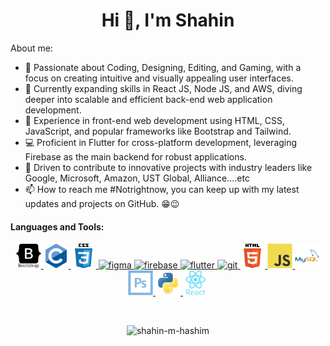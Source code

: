 <h1 align="center">Hi 👋, I'm Shahin</h1>

<!-- ![full-stack-developer](https://github.com/shahin-m-hashim/shahin-m-hashim/assets/98640366/04ffa611-5d1c-4f64-85d7-cd5fba48064d) -->

About me:
- 👀 Passionate about Coding, Designing, Editing, and Gaming, with a focus on creating intuitive and visually appealing user interfaces.
- 🌱 Currently expanding skills in React JS, Node JS, and AWS, diving deeper into scalable and efficient back-end web application development.
- 💼 Experience in front-end web development using HTML, CSS, JavaScript, and popular frameworks like Bootstrap and Tailwind.
- 💻 Proficient in Flutter for cross-platform development, leveraging Firebase as the main backend for robust applications.
- 🚀 Driven to contribute to innovative projects with industry leaders like Google, Microsoft, Amazon, UST Global, Alliance....etc
- 📫 How to reach me #Notrightnow, you can keep up with my latest updates and projects on GitHub. 😁😉

<h4 align="left">Languages and Tools:</h4>
<p align="center"> <a href="https://getbootstrap.com" target="_blank" rel="noreferrer"> <img src="https://raw.githubusercontent.com/devicons/devicon/master/icons/bootstrap/bootstrap-plain-wordmark.svg" alt="bootstrap" width="40" height="40"/> </a> <a href="https://www.cprogramming.com/" target="_blank" rel="noreferrer"> <img src="https://raw.githubusercontent.com/devicons/devicon/master/icons/c/c-original.svg" alt="c" width="40" height="40"/> </a> <a href="https://www.w3schools.com/css/" target="_blank" rel="noreferrer"> <img src="https://raw.githubusercontent.com/devicons/devicon/master/icons/css3/css3-original-wordmark.svg" alt="css3" width="40" height="40"/> </a> <a href="https://www.figma.com/" target="_blank" rel="noreferrer"> <img src="https://www.vectorlogo.zone/logos/figma/figma-icon.svg" alt="figma" width="40" height="40"/> </a> <a href="https://firebase.google.com/" target="_blank" rel="noreferrer"> <img src="https://www.vectorlogo.zone/logos/firebase/firebase-icon.svg" alt="firebase" width="40" height="40"/> </a> <a href="https://flutter.dev" target="_blank" rel="noreferrer"> <img src="https://www.vectorlogo.zone/logos/flutterio/flutterio-icon.svg" alt="flutter" width="40" height="40"/> </a> <a href="https://git-scm.com/" target="_blank" rel="noreferrer"> <img src="https://www.vectorlogo.zone/logos/git-scm/git-scm-icon.svg" alt="git" width="40" height="40"/> </a> <a href="https://www.w3.org/html/" target="_blank" rel="noreferrer"> <img src="https://raw.githubusercontent.com/devicons/devicon/master/icons/html5/html5-original-wordmark.svg" alt="html5" width="40" height="40"/> </a> <a href="https://developer.mozilla.org/en-US/docs/Web/JavaScript" target="_blank" rel="noreferrer"> <img src="https://raw.githubusercontent.com/devicons/devicon/master/icons/javascript/javascript-original.svg" alt="javascript" width="40" height="40"/> </a> <a href="https://www.mysql.com/" target="_blank" rel="noreferrer"> <img src="https://raw.githubusercontent.com/devicons/devicon/master/icons/mysql/mysql-original-wordmark.svg" alt="mysql" width="40" height="40"/> </a> <a href="https://www.photoshop.com/en" target="_blank" rel="noreferrer"> <img src="https://raw.githubusercontent.com/devicons/devicon/master/icons/photoshop/photoshop-line.svg" alt="photoshop" width="40" height="40"/> </a> <a href="https://www.python.org" target="_blank" rel="noreferrer"> <img src="https://raw.githubusercontent.com/devicons/devicon/master/icons/python/python-original.svg" alt="python" width="40" height="40"/> </a> <a href="https://reactjs.org/" target="_blank" rel="noreferrer"> <img src="https://raw.githubusercontent.com/devicons/devicon/master/icons/react/react-original-wordmark.svg" alt="react" width="40" height="40"/> </a> </p>
<br>
<p align="center"><img src="https://github-readme-stats.vercel.app/api/top-langs?username=shahin-m-hashim&show_icons=true&locale=en&layout=compact&bg_color=000000&text_color=ffffff" alt="shahin-m-hashim" /></p>
<!--
<p align="center">
  <img src="https://github-readme-stats.vercel.app/api?username=shahin-m-hashim&show_icons=true&locale=en&bg_color=000000&text_color=ffffff" alt="shahin-m-hashim" style="margin-right: 20px;" />
</p>
<p align="center">
  <img src="https://github-readme-streak-stats.herokuapp.com/?user=shahin-m-hashim&background=000000&stroke=ffffff&ring=ffffff&fire=ffffff&currStreakNum=ffffff&sideNums=ffffff&currStreakLabel=ffffff&sideLabels=ffffff&dates=ffffff" alt="shahin-m-hashim" />
</p>
-->

<!---
shahin-m-hashim/shahin-m-hashim is a ✨ special ✨ repository because its `README.md` (this file) appears on your GitHub profile.
You can click the Preview link to take a look at your changes.
--->
